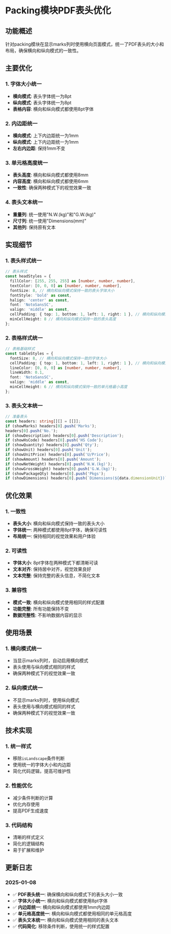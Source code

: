 # Packing模块PDF表头优化

## 功能概述

针对packing模块在显示marks列时使用横向页面模式，统一了PDF表头的大小和布局，确保横向和纵向模式的一致性。

## 主要优化

### 1. 字体大小统一
- **横向模式**: 表头字体统一为8pt
- **纵向模式**: 表头字体统一为8pt
- **表格内容**: 横向和纵向模式都使用8pt字体

### 2. 内边距统一
- **横向模式**: 上下内边距统一为1mm
- **纵向模式**: 上下内边距统一为1mm
- **左右内边距**: 保持1mm不变

### 3. 单元格高度统一
- **表头高度**: 横向和纵向模式都使用8mm
- **内容高度**: 横向和纵向模式都使用6mm
- **一致性**: 确保两种模式下的视觉效果一致

### 4. 表头文本统一
- **重量列**: 统一使用"N.W.(kg)"和"G.W.(kg)"
- **尺寸列**: 统一使用"Dimensions(mm)"
- **其他列**: 保持原有文本

## 实现细节

### 1. 表头样式统一
```typescript
// 表头样式
const headStyles = {
  fillColor: [255, 255, 255] as [number, number, number],
  textColor: [0, 0, 0] as [number, number, number],
  fontSize: 8, // 横向和纵向模式保持一致的表头字体大小
  fontStyle: 'bold' as const,
  halign: 'center' as const,
  font: 'NotoSansSC',
  valign: 'middle' as const,
  cellPadding: { top: 1, bottom: 1, left: 1, right: 1 }, // 横向和纵向模式保持一致的内边距
  minCellHeight: 8 // 横向和纵向模式保持一致的表头高度
};
```

### 2. 表格样式统一
```typescript
// 表格基础样式
const tableStyles = {
  fontSize: 8, // 横向和纵向模式保持一致的字体大小
  cellPadding: { top: 1, bottom: 1, left: 1, right: 1 }, // 横向和纵向模式保持一致的内边距
  lineColor: [0, 0, 0] as [number, number, number],
  lineWidth: 0.1,
  font: 'NotoSansSC',
  valign: 'middle' as const,
  minCellHeight: 6 // 横向和纵向模式保持一致的单元格最小高度
};
```

### 3. 表头文本统一
```typescript
// 准备表头
const headers: string[][] = [[]];
if (showMarks) headers[0].push('Marks');
headers[0].push('No.');
if (showDescription) headers[0].push('Description');
if (showHsCode) headers[0].push('HS Code');
if (showQuantity) headers[0].push('Qty');
if (showUnit) headers[0].push('Unit');
if (showUnitPrice) headers[0].push('U/Price');
if (showAmount) headers[0].push('Amount');
if (showNetWeight) headers[0].push('N.W.(kg)');
if (showGrossWeight) headers[0].push('G.W.(kg)');
if (showPackageQty) headers[0].push('Pkgs');
if (showDimensions) headers[0].push(`Dimensions(${data.dimensionUnit})`);
```

## 优化效果

### 1. 一致性
- **表头大小**: 横向和纵向模式保持一致的表头大小
- **字体统一**: 两种模式都使用8pt字体，确保可读性
- **布局统一**: 保持相同的视觉效果和用户体验

### 2. 可读性
- **字体大小**: 8pt字体在两种模式下都清晰可读
- **文本对齐**: 保持居中对齐，视觉效果良好
- **文本完整**: 保持完整的表头信息，不简化文本

### 3. 兼容性
- **模式一致**: 横向和纵向模式使用相同的样式配置
- **功能完整**: 所有功能保持不变
- **数据完整性**: 不影响数据内容的显示

## 使用场景

### 1. 横向模式统一
- 当显示marks列时，自动启用横向模式
- 表头使用与纵向模式相同的样式
- 确保两种模式下的视觉效果一致

### 2. 纵向模式统一
- 不显示marks列时，使用纵向模式
- 表头使用与横向模式相同的样式
- 确保两种模式下的视觉效果一致

## 技术实现

### 1. 统一样式
- 移除`isLandscape`条件判断
- 使用统一的字体大小和内边距
- 简化代码逻辑，提高可维护性

### 2. 性能优化
- 减少条件判断的计算
- 优化内存使用
- 提高PDF生成速度

### 3. 代码结构
- 清晰的样式定义
- 简化的逻辑结构
- 易于扩展和维护

## 更新日志

### 2025-01-08
- ✅ **PDF表头统一**: 确保横向和纵向模式下的表头大小一致
- ✅ **字体大小统一**: 横向和纵向模式都使用8pt字体
- ✅ **内边距统一**: 横向和纵向模式都使用1mm内边距
- ✅ **单元格高度统一**: 横向和纵向模式都使用相同的单元格高度
- ✅ **表头文本统一**: 横向和纵向模式使用相同的表头文本
- ✅ **代码简化**: 移除条件判断，使用统一的样式配置
